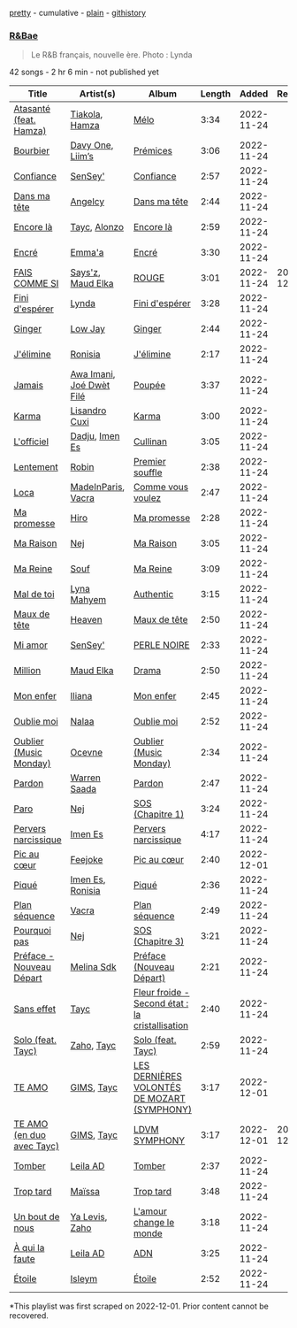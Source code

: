[pretty](/playlists/pretty/37i9dQZF1DX2LoIIQLAhdb.md) - cumulative - [plain](/playlists/plain/37i9dQZF1DX2LoIIQLAhdb) - [githistory](https://github.githistory.xyz/mackorone/spotify-playlist-archive/blob/main/playlists/plain/37i9dQZF1DX2LoIIQLAhdb)

### [R&Bae](https://open.spotify.com/playlist/37i9dQZF1DX2LoIIQLAhdb)

> Le R&B français, nouvelle ère\. Photo : Lynda

42 songs - 2 hr 6 min - not published yet

| Title | Artist(s) | Album | Length | Added | Removed |
|---|---|---|---|---|---|
| [Atasanté \(feat\. Hamza\)](https://open.spotify.com/track/1oXn8nhl44cH6HXqGQnOgY) | [Tiakola](https://open.spotify.com/artist/3vUMXQ9kPnZAQkMkZZ7Hfh), [Hamza](https://open.spotify.com/artist/5gs4Sm2WQUkcGeikMcVHbh) | [Mélo](https://open.spotify.com/album/3YjNC4de1PEvhuyZjMyxJU) | 3:34 | 2022-11-24 |  |
| [Bourbier](https://open.spotify.com/track/590mLwj3O9Jg2wc5qOlc44) | [Davy One](https://open.spotify.com/artist/3QCQdyKtg9Yx1rYYnMb7pz), [Liim’s](https://open.spotify.com/artist/2XpsF0ZQfBV08auUoRnNJE) | [Prémices](https://open.spotify.com/album/0923F8kfzpouUmutVzceuH) | 3:06 | 2022-11-24 |  |
| [Confiance](https://open.spotify.com/track/1xeaSWiXWVHj34wvcE0ZXI) | [SenSey'](https://open.spotify.com/artist/23u2dvae3e0f3caJSqdlN5) | [Confiance](https://open.spotify.com/album/3paMPs0FH8lqQ7lH5vbVIt) | 2:57 | 2022-11-24 |  |
| [Dans ma tête](https://open.spotify.com/track/5utHnP9FfVEMUL0028gECs) | [Angelcy](https://open.spotify.com/artist/2BLqT1DuND6cAhJodiKmc2) | [Dans ma tête](https://open.spotify.com/album/1Vk9aNStxPy3DbGHDmkbxW) | 2:44 | 2022-11-24 |  |
| [Encore là](https://open.spotify.com/track/0yajebaRJVcOQGdh4giqZy) | [Tayc](https://open.spotify.com/artist/7gU9VyFRN3JWPJ5oHOil60), [Alonzo](https://open.spotify.com/artist/2z2TRvloJt4EfUNQp9rHAi) | [Encore là](https://open.spotify.com/album/1YEGYqvsrg8fEltkHGc4tx) | 2:59 | 2022-11-24 |  |
| [Encré](https://open.spotify.com/track/68oq1f0Jd0gtdmofDUR5wn) | [Emma'a](https://open.spotify.com/artist/45icwBBgjnEtg9ETR1Nipx) | [Encré](https://open.spotify.com/album/2Ix9DqXnaQxL9X6FyWl9Kv) | 3:30 | 2022-11-24 |  |
| [FAIS COMME SI](https://open.spotify.com/track/6RuiQmOMRgjmJetS5LSven) | [Says'z](https://open.spotify.com/artist/2vCOfKQ7WFyWmuHbTz7OgG), [Maud Elka](https://open.spotify.com/artist/2U3zSgyMqytkWn9ZmX94ZR) | [ROUGE](https://open.spotify.com/album/28dP7VNZqg0SyrIZtPsbfj) | 3:01 | 2022-11-24 | 2022-12-02 |
| [Fini d'espérer](https://open.spotify.com/track/0DMQwNGCiSzLB2HsfHNAtb) | [Lynda](https://open.spotify.com/artist/2GlEiSHYEKlq9cUYDa9oZb) | [Fini d'espérer](https://open.spotify.com/album/1wjf1dJlUK9bun5IopzmyK) | 3:28 | 2022-11-24 |  |
| [Ginger](https://open.spotify.com/track/3bdhFhYjPX3n0IwFquNYLB) | [Low Jay](https://open.spotify.com/artist/33hTLTCjEmYAKaLspM8M2N) | [Ginger](https://open.spotify.com/album/28wcW4kLHOwwRuiszCcNia) | 2:44 | 2022-11-24 |  |
| [J'élimine](https://open.spotify.com/track/1U13A13YafzmqthKXiul91) | [Ronisia](https://open.spotify.com/artist/4krMq8pXkLVTGplpYgHlnV) | [J'élimine](https://open.spotify.com/album/4eHStY9TfFmHRV8iQCAgNo) | 2:17 | 2022-11-24 |  |
| [Jamais](https://open.spotify.com/track/31xi6jd9RW1nj6C6OLxcjB) | [Awa Imani](https://open.spotify.com/artist/25b5cIThNFVHmLF2DQ814i), [Joé Dwèt Filé](https://open.spotify.com/artist/6slYDms9I2A1AlL7mUMBQe) | [Poupée](https://open.spotify.com/album/3PcDLnegIsztBA1K5R9i3T) | 3:37 | 2022-11-24 |  |
| [Karma](https://open.spotify.com/track/35N2xWSkn7wio2V7ti8Xse) | [Lisandro Cuxi](https://open.spotify.com/artist/18B188KE3gPEhXfx15XnhY) | [Karma](https://open.spotify.com/album/7KUuZ9P4F4gUda00i45pQ2) | 3:00 | 2022-11-24 |  |
| [L'officiel](https://open.spotify.com/track/2kwPIIXZX9ZcnbeXtTTFsZ) | [Dadju](https://open.spotify.com/artist/4sbXXFzEWJY2zsZjelerjX), [Imen Es](https://open.spotify.com/artist/7CW7QdOgRStOg7JktRuZ3E) | [Cullinan](https://open.spotify.com/album/1veIu7aYgSIg5PXEEUdh8U) | 3:05 | 2022-11-24 |  |
| [Lentement](https://open.spotify.com/track/5iAmmra4TKlT2zXT11pf7h) | [Robin](https://open.spotify.com/artist/4rBM6zAvArcI0zse5kUVJD) | [Premier souffle](https://open.spotify.com/album/46qJPZhur04U9SGPzhNZKJ) | 2:38 | 2022-11-24 |  |
| [Loca](https://open.spotify.com/track/0H5UXo3J6LWUtsNwIgdQr8) | [MadeInParis](https://open.spotify.com/artist/2NRdZaTYZk1CexnDSlnxZU), [Vacra](https://open.spotify.com/artist/5OLkn5GT6EcMuJzjwgvQnu) | [Comme vous voulez](https://open.spotify.com/album/5D6nkb0MJIZxuVKJb4aE5l) | 2:47 | 2022-11-24 |  |
| [Ma promesse](https://open.spotify.com/track/5TNhRGVHRNAIHLo5Xaouzh) | [Hiro](https://open.spotify.com/artist/64XqdWjtYhfMJeQB7wtAwS) | [Ma promesse](https://open.spotify.com/album/77RhDral1NtDom4ydM19vn) | 2:28 | 2022-11-24 |  |
| [Ma Raison](https://open.spotify.com/track/1NFS8awse8TQhKZO0ilJXp) | [Nej](https://open.spotify.com/artist/3BQ9mWlgFRfMr5EdNfc10a) | [Ma Raison](https://open.spotify.com/album/7lQCobvDKnOpjMiLG7I4Vx) | 3:05 | 2022-11-24 |  |
| [Ma Reine](https://open.spotify.com/track/2yK1M21AlQ3RLalAmM59Oi) | [Souf](https://open.spotify.com/artist/2tsnxjntsRI6iFL9ZeC0ec) | [Ma Reine](https://open.spotify.com/album/5hj6xIiBVolqqWWj60D2Eh) | 3:09 | 2022-11-24 |  |
| [Mal de toi](https://open.spotify.com/track/6nSP9koY7i80mhkyCtjzJj) | [Lyna Mahyem](https://open.spotify.com/artist/0Yj3N31EWXHc6e3eDyJPLP) | [Authentic](https://open.spotify.com/album/5cmjUzsRFXb7KyejfkphQ0) | 3:15 | 2022-11-24 |  |
| [Maux de tête](https://open.spotify.com/track/13D5HrejdIzNzPnaQjnx0N) | [Heaven](https://open.spotify.com/artist/3JHcjQW200sbrGQeWPeRnG) | [Maux de tête](https://open.spotify.com/album/6OC9Rbnw6pu2hfPgSzls7Y) | 2:50 | 2022-11-24 |  |
| [Mi amor](https://open.spotify.com/track/6hxhsDAQbz2ZH3KBVpprFj) | [SenSey'](https://open.spotify.com/artist/23u2dvae3e0f3caJSqdlN5) | [PERLE NOIRE](https://open.spotify.com/album/1y1BsdMYyrV1uEJBG4TQ6h) | 2:33 | 2022-11-24 |  |
| [Million](https://open.spotify.com/track/21RVxDOoKFOW9txnVZrNfh) | [Maud Elka](https://open.spotify.com/artist/2U3zSgyMqytkWn9ZmX94ZR) | [Drama](https://open.spotify.com/album/34UNcJ8FrAvdViz1AzSvyE) | 2:50 | 2022-11-24 |  |
| [Mon enfer](https://open.spotify.com/track/0WdCxvVPr54CL5ljwzOCsf) | [Iliana](https://open.spotify.com/artist/7kjWIGGBS3AigeN2Ppkr83) | [Mon enfer](https://open.spotify.com/album/22FrBQPGnMJBDzAgYNzJEZ) | 2:45 | 2022-11-24 |  |
| [Oublie moi](https://open.spotify.com/track/48WvqemfqbA3dvefYPul7b) | [Nalaa](https://open.spotify.com/artist/5f6QSFbborpKJmzbQFDAMx) | [Oublie moi](https://open.spotify.com/album/2mtjMDpwcyem8ZoIUNtYok) | 2:52 | 2022-11-24 |  |
| [Oublier \(Music Monday\)](https://open.spotify.com/track/7dx2Fl6o4UqRT6sUNskitx) | [Ocevne](https://open.spotify.com/artist/0K4D8NX2d2sMQlvWcfLhSL) | [Oublier \(Music Monday\)](https://open.spotify.com/album/7FrXZtOcGmHoIqCsh2TD22) | 2:34 | 2022-11-24 |  |
| [Pardon](https://open.spotify.com/track/2Fq5X3Mk5wBXm0Ba6HLhRC) | [Warren Saada](https://open.spotify.com/artist/1gqvlpGMzW0ynXNMlu6pIM) | [Pardon](https://open.spotify.com/album/2lg8wdL4nCUipxVf6Rr0l4) | 2:47 | 2022-11-24 |  |
| [Paro](https://open.spotify.com/track/7BTwRzjCkjMJUEMmXvGPAR) | [Nej](https://open.spotify.com/artist/3BQ9mWlgFRfMr5EdNfc10a) | [SOS \(Chapitre 1\)](https://open.spotify.com/album/5FLRz3yaK09OCqUIlspaET) | 3:24 | 2022-11-24 |  |
| [Pervers narcissique](https://open.spotify.com/track/4lwX9GAOcRsCl3WXyLO5vs) | [Imen Es](https://open.spotify.com/artist/7CW7QdOgRStOg7JktRuZ3E) | [Pervers narcissique](https://open.spotify.com/album/5WZ0HDVic3khelXu0bQu4B) | 4:17 | 2022-11-24 |  |
| [Pic au cœur](https://open.spotify.com/track/5gCEpTSrkOsJvPynrPnCtf) | [Feejoke](https://open.spotify.com/artist/2MQAUk1nYj86hAwsxfHQ1i) | [Pic au cœur](https://open.spotify.com/album/6rf3Yn6OEpZroovlI5t6uu) | 2:40 | 2022-12-01 |  |
| [Piqué](https://open.spotify.com/track/0cqWTxcwQ30uL7MCytT64n) | [Imen Es](https://open.spotify.com/artist/7CW7QdOgRStOg7JktRuZ3E), [Ronisia](https://open.spotify.com/artist/4krMq8pXkLVTGplpYgHlnV) | [Piqué](https://open.spotify.com/album/6eFH0BH4jl3Qtg3thlwklG) | 2:36 | 2022-11-24 |  |
| [Plan séquence](https://open.spotify.com/track/75apUo1MSFcDPBf7n26HfC) | [Vacra](https://open.spotify.com/artist/5OLkn5GT6EcMuJzjwgvQnu) | [Plan séquence](https://open.spotify.com/album/7I8s09xLqtaNMjN3RGTX8q) | 2:49 | 2022-11-24 |  |
| [Pourquoi pas](https://open.spotify.com/track/1X0N8oqu5d6K7gTxdPwIBO) | [Nej](https://open.spotify.com/artist/3BQ9mWlgFRfMr5EdNfc10a) | [SOS \(Chapitre 3\)](https://open.spotify.com/album/6oCXtKVOwAtyiAncg4QVWt) | 3:21 | 2022-11-24 |  |
| [Préface \- Nouveau Départ](https://open.spotify.com/track/6Fj78TJ1CqYW0vYuIzs0Mt) | [Melina Sdk](https://open.spotify.com/artist/0VW4UTqUCXXqqs7qeYJ9Nn) | [Préface \(Nouveau Départ\)](https://open.spotify.com/album/3XiFwgz2J4PWogjndNT3f3) | 2:21 | 2022-11-24 |  |
| [Sans effet](https://open.spotify.com/track/3vmz5p8yz0M8R2rPP8dsSN) | [Tayc](https://open.spotify.com/artist/7gU9VyFRN3JWPJ5oHOil60) | [Fleur froide \- Second état : la cristallisation](https://open.spotify.com/album/1Z660Pt8QbyPBmJUjuHS34) | 2:40 | 2022-11-24 |  |
| [Solo \(feat\. Tayc\)](https://open.spotify.com/track/1TE1TZ7qOLVAcbKh15sxOi) | [Zaho](https://open.spotify.com/artist/0vN920jukdAbErvjo2OJ2o), [Tayc](https://open.spotify.com/artist/7gU9VyFRN3JWPJ5oHOil60) | [Solo \(feat\. Tayc\)](https://open.spotify.com/album/4KUc3hsO1GIJ6y8idURzhj) | 2:59 | 2022-11-24 |  |
| [TE AMO](https://open.spotify.com/track/1aFQ1KEjMNBb1N0BGmnTUT) | [GIMS](https://open.spotify.com/artist/0GOx72r5AAEKRGQFn3xqXK), [Tayc](https://open.spotify.com/artist/7gU9VyFRN3JWPJ5oHOil60) | [LES DERNIÈRES VOLONTÉS DE MOZART \(SYMPHONY\)](https://open.spotify.com/album/4u1S2O3WTGIj53GqtpVjlI) | 3:17 | 2022-12-01 |  |
| [TE AMO \(en duo avec Tayc\)](https://open.spotify.com/track/3ofDyMOUeUqotT8C2ZmScK) | [GIMS](https://open.spotify.com/artist/0GOx72r5AAEKRGQFn3xqXK), [Tayc](https://open.spotify.com/artist/7gU9VyFRN3JWPJ5oHOil60) | [LDVM SYMPHONY](https://open.spotify.com/album/3azKfgAZRJXGiqQNFz1jfd) | 3:17 | 2022-12-01 | 2022-12-03 |
| [Tomber](https://open.spotify.com/track/5Ahu1gSbeqZo1YxPTl7Wzq) | [Leila AD](https://open.spotify.com/artist/29OFoMngbkNzwla2kczgdu) | [Tomber](https://open.spotify.com/album/6Q13IzviW0AWv3dUoXtS1X) | 2:37 | 2022-11-24 |  |
| [Trop tard](https://open.spotify.com/track/01OI74TG0wEOVmdYrrnNfW) | [Maïssa](https://open.spotify.com/artist/2E1HBeu5oSprLnGtpuEv1Y) | [Trop tard](https://open.spotify.com/album/2kuJP4EdXHAB8avJAQFkVH) | 3:48 | 2022-11-24 |  |
| [Un bout de nous](https://open.spotify.com/track/2vn8j2f7rqfaz3myB5j4vp) | [Ya Levis](https://open.spotify.com/artist/45oFvHE9QZYC1vn5pVCDlu), [Zaho](https://open.spotify.com/artist/0vN920jukdAbErvjo2OJ2o) | [L'amour change le monde](https://open.spotify.com/album/3SNI5vICDQqgyQq11ei9s9) | 3:18 | 2022-11-24 |  |
| [À qui la faute](https://open.spotify.com/track/6i0KLQD7zlFLyS5zxOHAB0) | [Leila AD](https://open.spotify.com/artist/29OFoMngbkNzwla2kczgdu) | [ADN](https://open.spotify.com/album/2LCG3qOGSDCE4sBBIclAS9) | 3:25 | 2022-11-24 |  |
| [Étoile](https://open.spotify.com/track/3IirvvsZ8EJFJjJ3LB1XkP) | [Isleym](https://open.spotify.com/artist/3vw5HmeFoWnWYhcOpB8INb) | [Étoile](https://open.spotify.com/album/4X5ZkGKkuF82W3nGqf3svs) | 2:52 | 2022-11-24 |  |

\*This playlist was first scraped on 2022-12-01. Prior content cannot be recovered.
